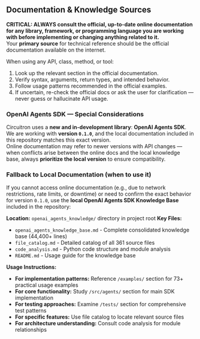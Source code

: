 ## Documentation & Knowledge Sources

**CRITICAL: ALWAYS consult the official, up-to-date online documentation for any library, framework, or programming language you are working with before implementing or changing anything related to it.**  
Your **primary source** for technical reference should be the official documentation available on the internet.

When using any API, class, method, or tool:
1. Look up the relevant section in the official documentation.
2. Verify syntax, arguments, return types, and intended behavior.
3. Follow usage patterns recommended in the official examples.
4. If uncertain, re-check the official docs or ask the user for clarification — never guess or hallucinate API usage.

### OpenAI Agents SDK — Special Considerations

Circuitron uses a **new and in-development library**: **OpenAI Agents SDK**.  
We are working with **version `0.1.0`**, and the local documentation included in this repository matches this exact version.  
Online documentation may refer to newer versions with API changes — when conflicts arise between the online docs and the local knowledge base, always **prioritize the local version** to ensure compatibility.

### Fallback to Local Documentation (when to use it)

If you cannot access online documentation (e.g., due to network restrictions, rate limits, or downtime) or need to confirm the exact behavior for version `0.1.0`, use the **local OpenAI Agents SDK Knowledge Base** included in the repository:

  **Location:** `openai_agents_knowledge/` directory in project root
  **Key Files:**
  - `openai_agents_knowledge_base.md` - Complete consolidated knowledge base (44,400+ lines)
  - `file_catalog.md` - Detailed catalog of all 361 source files
  - `code_analysis.md` - Python code structure and module analysis
  - `README.md` - Usage guide for the knowledge base
  
  **Usage Instructions:**
  - **For implementation patterns:** Reference `/examples/` section for 73+ practical usage examples
  - **For core functionality:** Study `/src/agents/` section for main SDK implementation
  - **For testing approaches:** Examine `/tests/` section for comprehensive test patterns
  - **For specific features:** Use file catalog to locate relevant source files
  - **For architecture understanding:** Consult code analysis for module relationships